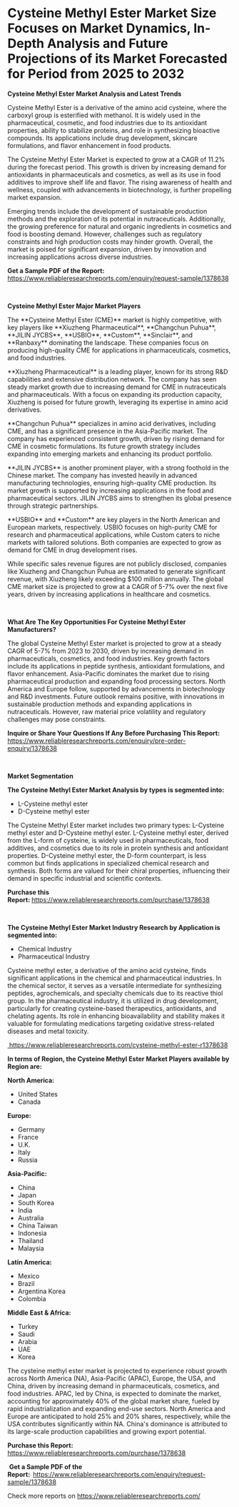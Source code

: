 <p><h1>Cysteine Methyl Ester Market Size Focuses on Market Dynamics, In-Depth Analysis and Future Projections of its Market Forecasted for Period from 2025 to 2032</h1></p><p><strong>Cysteine Methyl Ester Market Analysis and Latest Trends</strong></p>
<p><p>Cysteine Methyl Ester is a derivative of the amino acid cysteine, where the carboxyl group is esterified with methanol. It is widely used in the pharmaceutical, cosmetic, and food industries due to its antioxidant properties, ability to stabilize proteins, and role in synthesizing bioactive compounds. Its applications include drug development, skincare formulations, and flavor enhancement in food products.</p><p>The Cysteine Methyl Ester Market is expected to grow at a CAGR of 11.2% during the forecast period. This growth is driven by increasing demand for antioxidants in pharmaceuticals and cosmetics, as well as its use in food additives to improve shelf life and flavor. The rising awareness of health and wellness, coupled with advancements in biotechnology, is further propelling market expansion.</p><p>Emerging trends include the development of sustainable production methods and the exploration of its potential in nutraceuticals. Additionally, the growing preference for natural and organic ingredients in cosmetics and food is boosting demand. However, challenges such as regulatory constraints and high production costs may hinder growth. Overall, the market is poised for significant expansion, driven by innovation and increasing applications across diverse industries.</p></p>
<p><strong>Get a Sample PDF of the Report:&nbsp;</strong> <a href="https://www.reliableresearchreports.com/enquiry/request-sample/1378638?utm_campaign=2116&utm_medium=2&utm_source=Github&utm_content=ia&utm_term=25012025&utm_id=cysteine-methyl-ester">https://www.reliableresearchreports.com/enquiry/request-sample/1378638</a></p>
<p>&nbsp;</p>
<p><strong>Cysteine Methyl Ester Major Market Players</strong></p>
<p><p>The **Cysteine Methyl Ester (CME)** market is highly competitive, with key players like **Xiuzheng Pharmaceutical**, **Changchun Puhua**, **JILIN JYCBS**, **USBIO**, **Custom**, **Sinclair**, and **Ranbaxy** dominating the landscape. These companies focus on producing high-quality CME for applications in pharmaceuticals, cosmetics, and food industries.</p><p>**Xiuzheng Pharmaceutical** is a leading player, known for its strong R&D capabilities and extensive distribution network. The company has seen steady market growth due to increasing demand for CME in nutraceuticals and pharmaceuticals. With a focus on expanding its production capacity, Xiuzheng is poised for future growth, leveraging its expertise in amino acid derivatives.</p><p>**Changchun Puhua** specializes in amino acid derivatives, including CME, and has a significant presence in the Asia-Pacific market. The company has experienced consistent growth, driven by rising demand for CME in cosmetic formulations. Its future growth strategy includes expanding into emerging markets and enhancing its product portfolio.</p><p>**JILIN JYCBS** is another prominent player, with a strong foothold in the Chinese market. The company has invested heavily in advanced manufacturing technologies, ensuring high-quality CME production. Its market growth is supported by increasing applications in the food and pharmaceutical sectors. JILIN JYCBS aims to strengthen its global presence through strategic partnerships.</p><p>**USBIO** and **Custom** are key players in the North American and European markets, respectively. USBIO focuses on high-purity CME for research and pharmaceutical applications, while Custom caters to niche markets with tailored solutions. Both companies are expected to grow as demand for CME in drug development rises.</p><p>While specific sales revenue figures are not publicly disclosed, companies like Xiuzheng and Changchun Puhua are estimated to generate significant revenue, with Xiuzheng likely exceeding $100 million annually. The global CME market size is projected to grow at a CAGR of 5-7% over the next five years, driven by increasing applications in healthcare and cosmetics.</p></p>
<p>&nbsp;</p>
<p><strong>What Are The Key Opportunities For Cysteine Methyl Ester Manufacturers?</strong></p>
<p><p>The global Cysteine Methyl Ester market is projected to grow at a steady CAGR of 5-7% from 2023 to 2030, driven by increasing demand in pharmaceuticals, cosmetics, and food industries. Key growth factors include its applications in peptide synthesis, antioxidant formulations, and flavor enhancement. Asia-Pacific dominates the market due to rising pharmaceutical production and expanding food processing sectors. North America and Europe follow, supported by advancements in biotechnology and R&D investments. Future outlook remains positive, with innovations in sustainable production methods and expanding applications in nutraceuticals. However, raw material price volatility and regulatory challenges may pose constraints.</p></p>
<p><strong>Inquire or Share Your Questions If Any Before Purchasing This Report:</strong> <a href="https://www.reliableresearchreports.com/enquiry/pre-order-enquiry/1378638?utm_campaign=2116&utm_medium=2&utm_source=Github&utm_content=ia&utm_term=25012025&utm_id=cysteine-methyl-ester">https://www.reliableresearchreports.com/enquiry/pre-order-enquiry/1378638</a></p>
<p>&nbsp;</p>
<p><strong>Market Segmentation</strong></p>
<p><strong>The Cysteine Methyl Ester Market Analysis by types is segmented into:</strong></p>
<p><ul><li>L-Cysteine methyl ester</li><li>D-Cysteine methyl ester</li></ul></p>
<p><p>The Cysteine Methyl Ester market includes two primary types: L-Cysteine methyl ester and D-Cysteine methyl ester. L-Cysteine methyl ester, derived from the L-form of cysteine, is widely used in pharmaceuticals, food additives, and cosmetics due to its role in protein synthesis and antioxidant properties. D-Cysteine methyl ester, the D-form counterpart, is less common but finds applications in specialized chemical research and synthesis. Both forms are valued for their chiral properties, influencing their demand in specific industrial and scientific contexts.</p></p>
<p><strong>Purchase this Report:&nbsp;</strong><a href="https://www.reliableresearchreports.com/purchase/1378638?utm_campaign=2116&utm_medium=2&utm_source=Github&utm_content=ia&utm_term=25012025&utm_id=cysteine-methyl-ester">https://www.reliableresearchreports.com/purchase/1378638</a></p>
<p>&nbsp;</p>
<p><strong>The Cysteine Methyl Ester Market Industry Research by Application is segmented into:</strong></p>
<p><ul><li>Chemical Industry</li><li>Pharmaceutical Industry</li></ul></p>
<p><p>Cysteine methyl ester, a derivative of the amino acid cysteine, finds significant applications in the chemical and pharmaceutical industries. In the chemical sector, it serves as a versatile intermediate for synthesizing peptides, agrochemicals, and specialty chemicals due to its reactive thiol group. In the pharmaceutical industry, it is utilized in drug development, particularly for creating cysteine-based therapeutics, antioxidants, and chelating agents. Its role in enhancing bioavailability and stability makes it valuable for formulating medications targeting oxidative stress-related diseases and metal toxicity.</p></p>
<p><a href="https://www.reliableresearchreports.com/cysteine-methyl-ester-r1378638?utm_campaign=2116&utm_medium=2&utm_source=Github&utm_content=ia&utm_term=25012025&utm_id=cysteine-methyl-ester">&nbsp;https://www.reliableresearchreports.com/cysteine-methyl-ester-r1378638</a></p>
<p><strong>In terms of Region, the Cysteine Methyl Ester Market Players available by Region are:</strong></p>
<p>
    <p> <strong> North America: </strong>
        <ul>
            <li>United States</li>
            <li>Canada</li>
        </ul>
        </p> 
    <p> <strong> Europe: </strong>
        <ul>
            <li>Germany</li>
            <li>France</li>
            <li>U.K.</li>
            <li>Italy</li>
            <li>Russia</li>
        </ul>
        </p> 
    <p> <strong> Asia-Pacific: </strong>
        <ul>
            <li>China</li>
            <li>Japan</li>
            <li>South Korea</li>
            <li>India</li>
            <li>Australia</li>
            <li>China Taiwan</li>
            <li>Indonesia</li>
            <li>Thailand</li>
            <li>Malaysia</li>
        </ul>
        </p> 
    <p> <strong> Latin America: </strong>
        <ul>
            <li>Mexico</li>
            <li>Brazil</li>
            <li>Argentina Korea</li>
            <li>Colombia</li>
        </ul>
        </p> 
    <p> <strong> Middle East & Africa: </strong>
        <ul>
            <li>Turkey</li>
            <li>Saudi</li>
            <li>Arabia</li>
            <li>UAE</li>
            <li>Korea</li>
        </ul>
    </p>
    </p>
<p><p>The cysteine methyl ester market is projected to experience robust growth across North America (NA), Asia-Pacific (APAC), Europe, the USA, and China, driven by increasing demand in pharmaceuticals, cosmetics, and food industries. APAC, led by China, is expected to dominate the market, accounting for approximately 40% of the global market share, fueled by rapid industrialization and expanding end-use sectors. North America and Europe are anticipated to hold 25% and 20% shares, respectively, while the USA contributes significantly within NA. China's dominance is attributed to its large-scale production capabilities and growing export potential.</p></p>
<p><strong>Purchase this Report: </strong><a href="https://www.reliableresearchreports.com/purchase/1378638?utm_campaign=2116&utm_medium=2&utm_source=Github&utm_content=ia&utm_term=25012025&utm_id=cysteine-methyl-ester">https://www.reliableresearchreports.com/purchase/1378638</a></p>
<p>&nbsp;<strong>Get a Sample PDF of the Report:&nbsp;&nbsp;</strong><a href="https://www.reliableresearchreports.com/enquiry/request-sample/1378638?utm_campaign=2116&utm_medium=2&utm_source=Github&utm_content=ia&utm_term=25012025&utm_id=cysteine-methyl-ester">https://www.reliableresearchreports.com/enquiry/request-sample/1378638</a></p>
<p><strong></strong></p>
<p>Check more reports on <a href="https://www.reliableresearchreports.com/?utm_campaign=2116&utm_medium=2&utm_source=Github&utm_content=ia&utm_term=25012025&utm_id=cysteine-methyl-ester">https://www.reliableresearchreports.com/</a></p>